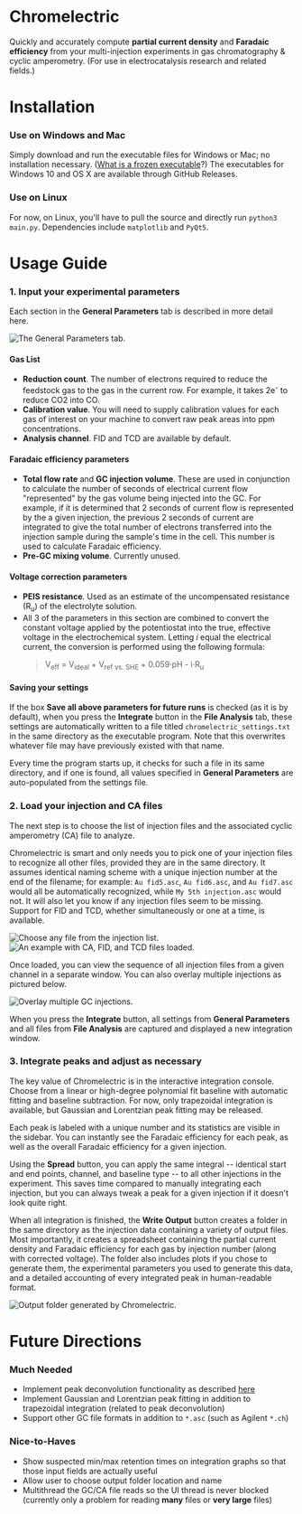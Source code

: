 # Chromelectric

Quickly and accurately compute **partial current density** and **Faradaic efficiency** from your multi-injection experiments in gas chromatography & cyclic amperometry. (For use in electrocatalysis research and related fields.)

# Installation

### Use on Windows and Mac

Simply download and run the executable files for Windows or Mac; no installation necessary. ([What is a frozen executable](https://docs.python-guide.org/shipping/freezing/)?) The executables for Windows 10 and OS X are available through GitHub Releases.

### Use on Linux

For now, on Linux, you'll have to pull the source and directly run `python3 main.py`. Dependencies include `matplotlib` and `PyQt5`.

# Usage Guide

### 1. Input your experimental parameters

Each section in the **General Parameters** tab is described in more detail here.

![The General Parameters tab.](readme_assets/general_params.png?raw=true "The General Parameters tab.")

#### Gas List

- **Reduction count**. The number of electrons required to reduce the feedstock gas to the gas in the current row. For example, it takes 2e<sup>-</sup> to reduce CO2 into CO.
- **Calibration value**. You will need to supply calibration values for each gas of interest on your machine to convert raw peak areas into ppm concentrations.
- **Analysis channel**. FID and TCD are available by default.

#### Faradaic efficiency parameters

- **Total flow rate** and **GC injection volume**. These are used in conjunction to calculate the number of seconds of electrical current flow "represented" by the gas volume being injected into the GC. For example, if it is determined that 2 seconds of current flow is represented by the a given injection, the previous 2 seconds of current are integrated to give the total number of electrons transferred into the injection sample during the sample's time in the cell. This number is used to calculate Faradaic efficiency.
- **Pre-GC mixing volume**. Currently unused.

#### Voltage correction parameters

- **PEIS resistance**. Used as an estimate of the uncompensated resistance (R<sub>u</sub>) of the electrolyte solution.
- All 3 of the parameters in this section are combined to convert the constant voltage applied by the potentiostat into the true, effective voltage in the electrochemical system. Letting _i_ equal the electrical current, the conversion is performed using the following formula:
  > V<sub>eff</sub> = V<sub>ideal</sub> + V<sub>ref vs. SHE</sub> + 0.059·pH - i·R<sub>u</sub>

#### Saving your settings

If the box **Save all above parameters for future runs** is checked (as it is by default), when you press the **Integrate** button in the **File Analysis** tab, these settings are automatically written to a file titled `chromelectric_settings.txt` in the same directory as the executable program. Note that this overwrites whatever file may have previously existed with that name.

Every time the program starts up, it checks for such a file in its same directory, and if one is found, all values specified in **General Parameters** are auto-populated from the settings file.

### 2. Load your injection and CA files

The next step is to choose the list of injection files and the associated cyclic amperometry (CA) file to analyze.

Chromelectric is smart and only needs you to pick one of your injection files to recognize all other files, provided they are in the same directory. It assumes identical naming scheme with a unique injection number at the end of the filename; for example: `Au fid5.asc`, `Au fid6.asc`, and `Au fid7.asc` would all be automatically recognized, while `My 5th injection.asc` would not. It will also let you know if any injection files seem to be missing. Support for FID and TCD, whether simultaneously or one at a time, is available.

![Choose any file from the injection list.](readme_assets/file_list.png?raw=true "Choose any file from the injection list.")
![An example with CA, FID, and TCD files loaded.](readme_assets/file_select.png?raw=true "An example with CA, FID, and TCD files loaded.")

Once loaded, you can view the sequence of all injection files from a given channel in a separate window. You can also overlay multiple injections as pictured below.

![Overlay multiple GC injections.](readme_assets/overlay.png?raw=true "Overlay multiple GC injections.")

When you press the **Integrate** button, all settings from **General Parameters** and all files from **File Analysis** are captured and displayed a new integration window.

### 3. Integrate peaks and adjust as necessary

The key value of Chromelectric is in the interactive integration console. Choose from a linear or high-degree polynomial fit baseline with automatic fitting and baseline subtraction. For now, only trapezoidal integration is available, but Gaussian and Lorentzian peak fitting may be released.

Each peak is labeled with a unique number and its statistics are visible in the sidebar. You can instantly see the Faradaic efficiency for each peak, as well as the overall Faradaic efficiency for a given injection.

Using the **Spread** button, you can apply the same integral -- identical start and end points, channel, and baseline type -- to all other injections in the experiment. This saves time compared to manually integrating each injection, but you can always tweak a peak for a given injection if it doesn't look quite right.

When all integration is finished, the **Write Output** button creates a folder in the same directory as the injection data containing a variety of output files. Most importantly, it creates a spreadsheet containing the partial current density and Faradaic efficiency for each gas by injection number (along with corrected voltage). The folder also includes plots if you chose to generate them, the experimental parameters you used to generate this data, and a detailed accounting of every integrated peak in human-readable format.

![Output folder generated by Chromelectric.](readme_assets/outputs.png?raw=true "Output folder generated by Chromelectric.")

# Future Directions

### Much Needed

- Implement peak deconvolution functionality as described [here](http://www.emilygraceripka.com/blog/16)
- Implement Gaussian and Lorentzian peak fitting in addition to trapezoidal integration (related to peak deconvolution)
- Support other GC file formats in addition to `*.asc` (such as Agilent `*.ch`)

### Nice-to-Haves

- Show suspected min/max retention times on integration graphs so that those input fields are actually useful
- Allow user to choose output folder location and name
- Multithread the GC/CA file reads so the UI thread is never blocked (currently only a problem for reading **many** files or **very large** files)
